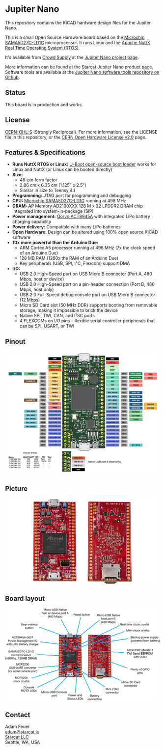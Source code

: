 # Jupiter Nano

This repository contains the KiCAD hardware design files for the Jupiter Nano.

This is a small Open Source Hardware board based on the [Microchip
SAMA5D27C-LD1G](https://www.microchip.com/en-us/product/ATSAMA5D27) microprocessor. It runs Linux and the [Apache NuttX
Real Time Operating System (RTOS)](https://nuttx.apache.org/).

It's available from [Crowd Supply](https://www.crowdsupply.com/) at the [Jupiter Nano project
page](https://www.starcat.io/products/jupiter-nano/).

More information can be found at the [Starcat Jupiter Nano product page](https://www.starcat.io/products/jupiter-nano/).
Software tools are available at the [Jupiter Nano software tools repository on
Github](https://github.com/starcat-io/jupiter-nano-tools).

## Status

This board is in production and works. 

## License

[CERN-OHL-S](https://ohwr.org/cern_ohl_w_v2.txt) (Strongly Reciprocal). For more information, see the LICENSE file in
this repository, or the [CERN Open Hardware License v2.0](https://ohwr.org/cernohl) page.

## Features & Specifications

- **Runs NuttX RTOS or Linux:** [U-Boot open-source boot loader](https://www.denx.de/wiki/U-Boot) works for Linux and NuttX (or Linux can be booted directly)
- **Size:**
  - 48-pin form factor
  - 2.86 cm x 6.35 cm (1.125" x 2.5")
  - Similar in size to Teensy 4.1
- **Programming:** JTAG port for programming and debugging
- **CPU:** [Microchip SAMA5D27C-LD1G](https://www.qorvo.com/products/p/ACT8945A) running at 498 MHz
- **DRAM:** AP Memory AD2100XXX 128 M x 32 LPDDR2 DRAM chip integrated into system-in-package (SIP)
- **Power management:** [Qorvo ACT8945A](https://www.qorvo.com/products/p/ACT8945A) with integrated LiPo battery charging capability
- **Power delivery:** Compatible with many LiPo batteries
- **Open Hardware:** Design can be altered using 100% open source KiCAD software
- **10x more powerful than the Arduino Due:**
  - ARM Cortex A5 processor running at 498 MHz (7x the clock speed of an Arduino Due)
  - 128 MB RAM (1280x the RAM of an Arduino Due)
  - Key peripherals (USB, SPI, I²C, Flexcom) support DMA
- **I/O:**
  - USB 2.0 High-Speed port on USB Micro B connector (Port A, 480 Mbps, host or device)
  - USB 2.0 High-Speed port on a pin-header connection (Port B, 480 Mbps, host only)
  - USB 2.0 Full-Speed debug console port on USB Micro B connector (12 Mbps)
  - Micro SD Card slot (50 MHz DDR) supports booting from removable storage, making it impossible to brick the device
  - Native SPI, TWI, CAN, and I²SC ports
  - 4 FLEXCOMs on I/O pins – flexible serial controller peripherals that can be SPI, USART, or TWI

## Pinout

<img src="docs/jupiter-nano-pinout.jpg" width="700" />

## Picture

<img src="docs/jupiter-nano-front-back.jpg" width="700" />

## Board layout

<img src="docs/jupiter-nano-board-layout-diagram.jpg" width="700" />

## Contact

Adam Feuer <br>
adam@starcat.io <br>
[Starcat LLC](https://starcat.io) <br>
Seattle, WA, USA <br>

